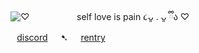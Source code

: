 ![♡](https://i.postimg.cc/jd7xrV6w/1000000713.png) 
⠀⠀⠀⠀⠀⠀⠀self love is pain ૮ᴗ͈ . ᴗ͈ ྀིა ♡
⠀⠀⠀⠀⠀ ⠀⠀ ⠀[discord](https://discordapp.com/users/1313141139234357278)⠀⠀➷⠀⠀[rentry](https://rentry.co/pupshit)
